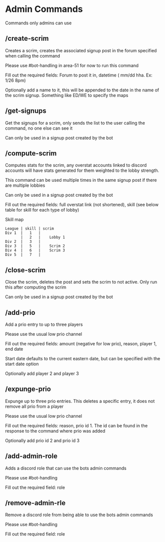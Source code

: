 # Admin Commands
Commands only admins can use

## /create-scrim
Creates a scrim, creates the associated signup post in the forum specified when calling the command


Please use #bot-handling in area-51 for now to run this command


Fill out the required fields: Forum to post it in, datetime ( mm/dd hha. Ex: 1/26 8pm)

Optionally add a name to it, this will be appended to the date in the name of the scrim signup. Something like ED/WE to specify the maps

## /get-signups
Get the signups for a scrim, only sends the list to the user calling the command, no one else can see it

Can only be used in a signup post created by the bot

## /compute-scrim
Computes stats for the scrim, any overstat accounts linked to discord accounts will have stats generated for them weighted to the lobby strength.

This command can be used multiple times in the same signup post if there are multiple lobbies


Can only be used in a signup post created by the bot


Fill out the required fields: full overstat link (not shortened), skill (see below table for skill for each type of lobby)

Skill map
```
League | skill | scrim
Div 1  |   1   |
       |   2   |	Lobby 1
Div 2  |   3   |
Div 3  |   5   |	Scrim 2
Div 4  |   6   |	Scrim 3
Div 5  |   7   |
```

## /close-scrim
Close the scrim, deletes the post and sets the scrim to not active.
Only run this after computing the scrim

Can only be used in a signup post created by the bot

## /add-prio
Add a prio entry to up to three players

Please use the usual low prio channel

Fill out the required fields: amount (negative for low prio), reason, player 1, end date

Start date defaults to the current eastern date, but can be specified with the start date option

Optionally add player 2 and player 3

## /expunge-prio
Expunge up to three prio entries. This deletes a specific entry, it does not remove all prio from a player

Please use the usual low prio channel

Fill out the required fields: reason, prio id 1. The id can be found in the response to the command where prio was added

Optionally add prio id 2 and prio id 3

## /add-admin-role
Adds a discord role that can use the bots admin commands

Please use #bot-handling

Fill out the required field: role

## /remove-admin-rle
Remove a discord role from being able to use the bots admin commands

Please use #bot-handling

Fill out the required field: role
